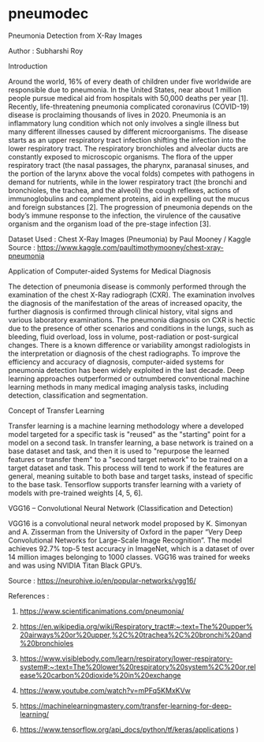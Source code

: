 # pneumodec

Pneumonia Detection from X-Ray Images

Author : Subharshi Roy

Introduction

Around the world, 16% of every death of children under five worldwide are responsible due to pneumonia. In the United States, near about 1 million people pursue medical aid from hospitals with 50,000 deaths per year [1]. Recently, life-threatening pneumonia complicated coronavirus (COVID-19) disease is proclaiming thousands of lives in 2020. Pneumonia is an inflammatory lung condition which not only involves a single illness but many different illnesses caused by different microorganisms.
The disease starts as an upper respiratory tract infection shifting the infection into the lower respiratory tract. The respiratory bronchioles and alveolar ducts are constantly exposed to microscopic organisms.
The flora of the upper respiratory tract (the nasal passages, the pharynx, paranasal sinuses, and the portion of the larynx above the vocal folds) competes with pathogens in demand for nutrients, while in the lower respiratory tract (the bronchi and bronchioles, the trachea, and the alveoli) the cough reflexes, actions of immunoglobulins and complement proteins, aid in expelling out the mucus and foreign substances [2].
The progression of pneumonia depends on the body’s immune response to the infection, the virulence of the causative organism and the organism load of the pre-stage infection [3].

Dataset Used : Chest X-Ray Images (Pneumonia) by Paul Mooney / Kaggle
Source : https://www.kaggle.com/paultimothymooney/chest-xray-pneumonia


Application of Computer-aided Systems for Medical Diagnosis

The detection of pneumonia disease is commonly performed through the examination of the chest X-Ray radiograph (CXR). The examination involves the diagnosis of the manifestation of the areas of increased opacity, the further diagnosis is confirmed through clinical history, vital signs and various laboratory examinations.
The pneumonia diagnosis on CXR is hectic due to the presence of other scenarios and conditions in the lungs, such as bleeding, fluid overload, loss in volume, post-radiation or post-surgical changes.
There is a known difference or variability amongst radiologists in the interpretation or diagnosis of the chest radiographs.
To improve the efficiency and accuracy of diagnosis, computer-aided systems for pneumonia detection has been widely exploited in the last decade.
Deep learning approaches outperformed or outnumbered conventional machine learning methods in many medical imaging analysis tasks, including detection, classification and segmentation.


Concept of Transfer Learning

Transfer learning is a machine learning methodology where a developed model targeted for a specific task is "reused" as the "starting" point for a model on a second task.
In transfer learning, a base network is trained on a base dataset and task, and then it is used to "repurpose the learned features or transfer them" to a "second target network" to be trained on a target dataset and task.
This process will tend to work if the features are general, meaning suitable to both base and target tasks, instead of specific to the base task.
Tensorflow supports transfer learning with a variety of models with pre-trained weights [4, 5, 6].



VGG16 – Convolutional Neural Network (Classification and Detection)

VGG16 is a convolutional neural network model proposed by K. Simonyan and A. Zisserman from the University of Oxford in the paper “Very Deep Convolutional Networks for Large-Scale Image Recognition”. The model achieves 92.7% top-5 test accuracy in ImageNet, which is a dataset of over 14 million images belonging to 1000 classes. VGG16 was trained for weeks and was using NVIDIA Titan Black GPU’s.

Source : https://neurohive.io/en/popular-networks/vgg16/



References :

1. https://www.scientificanimations.com/pneumonia/

2. https://en.wikipedia.org/wiki/Respiratory_tract#:~:text=The%20upper%20airways%20or%20upper,%2C%20trachea%2C%20bronchi%20and%20bronchioles

3. https://www.visiblebody.com/learn/respiratory/lower-respiratory-system#:~:text=The%20lower%20respiratory%20system%2C%20or,release%20carbon%20dioxide%20in%20exchange

4. https://www.youtube.com/watch?v=mPFq5KMxKVw

5. https://machinelearningmastery.com/transfer-learning-for-deep-learning/
6. https://www.tensorflow.org/api_docs/python/tf/keras/applications )


